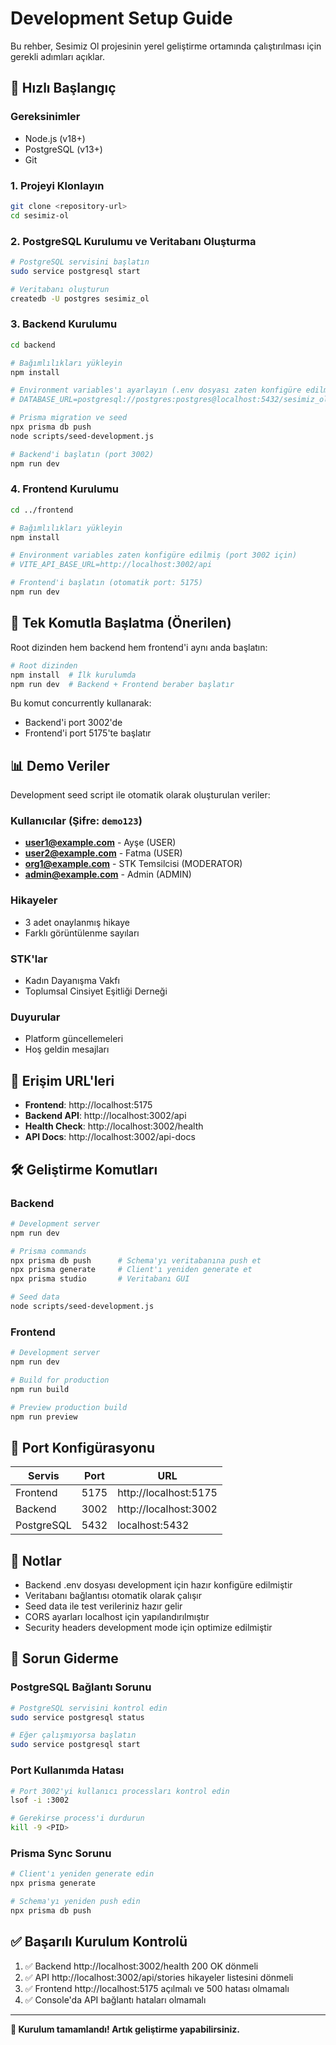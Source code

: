 # Development Setup Guide

Bu rehber, Sesimiz Ol projesinin yerel geliştirme ortamında çalıştırılması için gerekli adımları açıklar.

## 🚀 Hızlı Başlangıç

### Gereksinimler
- Node.js (v18+)
- PostgreSQL (v13+)
- Git

### 1. Projeyi Klonlayın
```bash
git clone <repository-url>
cd sesimiz-ol
```

### 2. PostgreSQL Kurulumu ve Veritabanı Oluşturma
```bash
# PostgreSQL servisini başlatın
sudo service postgresql start

# Veritabanı oluşturun
createdb -U postgres sesimiz_ol
```

### 3. Backend Kurulumu
```bash
cd backend

# Bağımlılıkları yükleyin
npm install

# Environment variables'ı ayarlayın (.env dosyası zaten konfigüre edilmiş)
# DATABASE_URL=postgresql://postgres:postgres@localhost:5432/sesimiz_ol

# Prisma migration ve seed
npx prisma db push
node scripts/seed-development.js

# Backend'i başlatın (port 3002)
npm run dev
```

### 4. Frontend Kurulumu
```bash
cd ../frontend

# Bağımlılıkları yükleyin
npm install

# Environment variables zaten konfigüre edilmiş (port 3002 için)
# VITE_API_BASE_URL=http://localhost:3002/api

# Frontend'i başlatın (otomatik port: 5175)
npm run dev
```

## 🚀 Tek Komutla Başlatma (Önerilen)

Root dizinden hem backend hem frontend'i aynı anda başlatın:

```bash
# Root dizinden
npm install  # İlk kurulumda
npm run dev  # Backend + Frontend beraber başlatır
```

Bu komut concurrently kullanarak:
- Backend'i port 3002'de
- Frontend'i port 5175'te başlatır

## 📊 Demo Veriler

Development seed script ile otomatik olarak oluşturulan veriler:

### Kullanıcılar (Şifre: `demo123`)
- **user1@example.com** - Ayşe (USER)
- **user2@example.com** - Fatma (USER)
- **org1@example.com** - STK Temsilcisi (MODERATOR)
- **admin@example.com** - Admin (ADMIN)

### Hikayeler
- 3 adet onaylanmış hikaye
- Farklı görüntülenme sayıları

### STK'lar
- Kadın Dayanışma Vakfı
- Toplumsal Cinsiyet Eşitliği Derneği

### Duyurular
- Platform güncellemeleri
- Hoş geldin mesajları

## 🔗 Erişim URL'leri

- **Frontend**: http://localhost:5175
- **Backend API**: http://localhost:3002/api
- **Health Check**: http://localhost:3002/health
- **API Docs**: http://localhost:3002/api-docs

## 🛠️ Geliştirme Komutları

### Backend
```bash
# Development server
npm run dev

# Prisma commands
npx prisma db push      # Schema'yı veritabanına push et
npx prisma generate     # Client'ı yeniden generate et
npx prisma studio       # Veritabanı GUI

# Seed data
node scripts/seed-development.js
```

### Frontend
```bash
# Development server
npm run dev

# Build for production
npm run build

# Preview production build
npm run preview
```

## 🔧 Port Konfigürasyonu

| Servis | Port | URL |
|--------|------|-----|
| Frontend | 5175 | http://localhost:5175 |
| Backend | 3002 | http://localhost:3002 |
| PostgreSQL | 5432 | localhost:5432 |

## 📝 Notlar

- Backend .env dosyası development için hazır konfigüre edilmiştir
- Veritabanı bağlantısı otomatik olarak çalışır
- Seed data ile test verileriniz hazır gelir
- CORS ayarları localhost için yapılandırılmıştır
- Security headers development mode için optimize edilmiştir

## 🐛 Sorun Giderme

### PostgreSQL Bağlantı Sorunu
```bash
# PostgreSQL servisini kontrol edin
sudo service postgresql status

# Eğer çalışmıyorsa başlatın
sudo service postgresql start
```

### Port Kullanımda Hatası
```bash
# Port 3002'yi kullanıcı processları kontrol edin
lsof -i :3002

# Gerekirse process'i durdurun
kill -9 <PID>
```

### Prisma Sync Sorunu
```bash
# Client'ı yeniden generate edin
npx prisma generate

# Schema'yı yeniden push edin
npx prisma db push
```

## ✅ Başarılı Kurulum Kontrolü

1. ✅ Backend http://localhost:3002/health 200 OK dönmeli
2. ✅ API http://localhost:3002/api/stories hikayeler listesini dönmeli
3. ✅ Frontend http://localhost:5175 açılmalı ve 500 hatası olmamalı
4. ✅ Console'da API bağlantı hataları olmamalı

---

**🎉 Kurulum tamamlandı! Artık geliştirme yapabilirsiniz.**